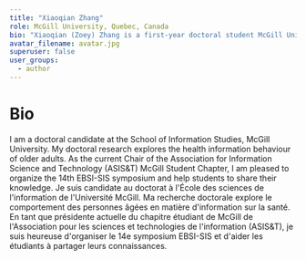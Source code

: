 ```yaml
---
title: "Xiaoqian Zhang"
role: McGill University, Quebec, Canada
bio: "Xiaoqian (Zoey) Zhang is a first-year doctoral student McGill University’s School of Information Studies. Her research interest includes information behaviour, health information-seeking, and healthcare information."
avatar_filename: avatar.jpg
superuser: false
user_groups:
  - author
---
```


# Bio
I am a doctoral candidate at the School of Information Studies, McGill University. My doctoral research explores the health information behaviour of older adults. As the current Chair of the Association for Information Science and Technology (ASIS&T) McGill Student Chapter, I am pleased to organize the 14th EBSI-SIS symposium and help students to share their knowledge. 
Je suis candidate au doctorat à l'École des sciences de l'information de l'Université McGill. Ma recherche doctorale explore le comportement des personnes âgées en matière d'information sur la santé. En tant que présidente actuelle du chapitre étudiant de McGill de l'Association pour les sciences et technologies de l'information (ASIS&T), je suis heureuse d'organiser le 14e symposium EBSI-SIS et d'aider les étudiants à partager leurs connaissances.
